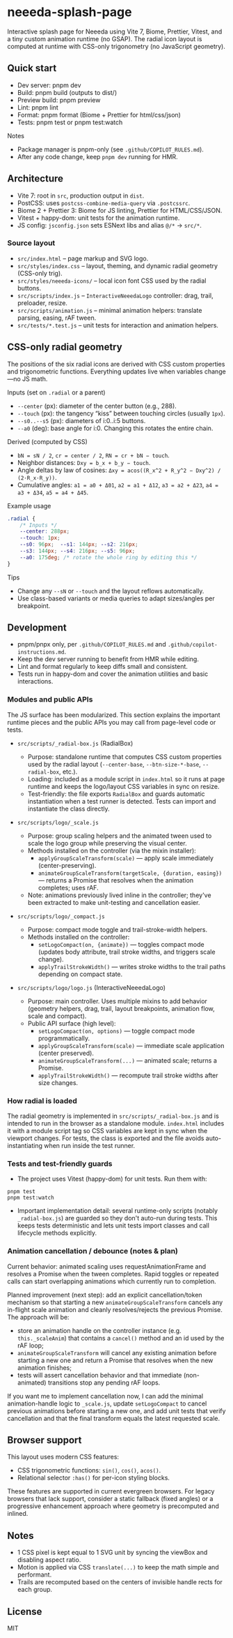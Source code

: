 # neeeda-splash-page

Interactive splash page for Neeeda using Vite 7, Biome, Prettier, Vitest, and a tiny custom animation runtime (no GSAP). The radial icon layout is computed at runtime with CSS-only trigonometry (no JavaScript geometry).

## Quick start

- Dev server: pnpm dev
- Build: pnpm build (outputs to dist/)
- Preview build: pnpm preview
- Lint: pnpm lint
- Format: pnpm format (Biome + Prettier for html/css/json)
- Tests: pnpm test or pnpm test:watch

Notes
- Package manager is pnpm-only (see `.github/COPILOT_RULES.md`).
- After any code change, keep `pnpm dev` running for HMR.

## Architecture

- Vite 7: root in `src`, production output in `dist`.
- PostCSS: uses `postcss-combine-media-query` via `.postcssrc`.
- Biome 2 + Prettier 3: Biome for JS linting, Prettier for HTML/CSS/JSON.
- Vitest + happy-dom: unit tests for the animation runtime.
- JS config: `jsconfig.json` sets ESNext libs and alias `@/*` → `src/*`.

### Source layout

- `src/index.html` – page markup and SVG logo.
- `src/styles/index.css` – layout, theming, and dynamic radial geometry (CSS-only trig).
- `src/styles/neeeda-icons/` – local icon font CSS used by the radial buttons.
- `src/scripts/index.js` – `InteractiveNeeedaLogo` controller: drag, trail, preloader, resize.
- `src/scripts/animation.js` – minimal animation helpers: translate parsing, easing, rAF tween.
- `src/tests/*.test.js` – unit tests for interaction and animation helpers.

## CSS-only radial geometry

The positions of the six radial icons are derived with CSS custom properties and trigonometric functions. Everything updates live when variables change—no JS math.

Inputs (set on `.radial` or a parent)
- `--center` (px): diameter of the center button (e.g., 288).
- `--touch` (px): the tangency “kiss” between touching circles (usually `1px`).
- `--s0..--s5` (px): diameters of i:0..i:5 buttons.
- `--a0` (deg): base angle for i:0. Changing this rotates the entire chain.

Derived (computed by CSS)
- `bN = sN / 2`, `cr = center / 2`, `RN = cr + bN − touch`.
- Neighbor distances: `Dxy = b_x + b_y − touch`.
- Angle deltas by law of cosines: `Δxy = acos((R_x^2 + R_y^2 − Dxy^2) / (2·R_x·R_y))`.
- Cumulative angles: `a1 = a0 + Δ01`, `a2 = a1 + Δ12`, `a3 = a2 + Δ23`, `a4 = a3 + Δ34`, `a5 = a4 + Δ45`.

Example usage
```css
.radial {
	/* Inputs */
	--center: 288px;
	--touch: 1px;
	--s0: 96px;  --s1: 144px; --s2: 216px;
	--s3: 144px; --s4: 216px; --s5: 96px;
	--a0: 175deg; /* rotate the whole ring by editing this */
}
```

Tips
- Change any `--sN` or `--touch` and the layout reflows automatically.
- Use class-based variants or media queries to adapt sizes/angles per breakpoint.

## Development

- pnpm/pnpx only, per `.github/COPILOT_RULES.md` and `.github/copilot-instructions.md`.
- Keep the dev server running to benefit from HMR while editing.
- Lint and format regularly to keep diffs small and consistent.
- Tests run in happy-dom and cover the animation utilities and basic interactions.

### Modules and public APIs

The JS surface has been modularized. This section explains the important runtime pieces and the public APIs you may call from page-level code or tests.

- `src/scripts/_radial-box.js` (RadialBox)
	- Purpose: standalone runtime that computes CSS custom properties used by the radial layout (`--center-base`, `--btn-size-*-base`, `--radial-box`, etc.).
	- Loading: included as a module script in `index.html` so it runs at page runtime and keeps the logo/layout CSS variables in sync on resize.
	- Test-friendly: the file exports `RadialBox` and guards automatic instantiation when a test runner is detected. Tests can import and instantiate the class directly.

- `src/scripts/logo/_scale.js`
	- Purpose: group scaling helpers and the animated tween used to scale the logo group while preserving the visual center.
	- Methods installed on the controller (via the mixin installer):
		- `applyGroupScaleTransform(scale)` — apply scale immediately (center-preserving).
		- `animateGroupScaleTransform(targetScale, {duration, easing})` — returns a Promise that resolves when the animation completes; uses rAF.
	- Note: animations previously lived inline in the controller; they've been extracted to make unit-testing and cancellation easier.

- `src/scripts/logo/_compact.js`
	- Purpose: compact mode toggle and trail-stroke-width helpers.
	- Methods installed on the controller:
		- `setLogoCompact(on, {animate})` — toggles compact mode (updates body attribute, trail stroke widths, and triggers scale change).
		- `applyTrailStrokeWidth()` — writes stroke widths to the trail paths depending on compact state.

- `src/scripts/logo/logo.js` (InteractiveNeeedaLogo)
	- Purpose: main controller. Uses multiple mixins to add behavior (geometry helpers, drag, trail, layout breakpoints, animation flow, scale and compact).
	- Public API surface (high level):
		- `setLogoCompact(on, options)` — toggle compact mode programmatically.
		- `applyGroupScaleTransform(scale)` — immediate scale application (center preserved).
		- `animateGroupScaleTransform(...)` — animated scale; returns a Promise.
		- `applyTrailStrokeWidth()` — recompute trail stroke widths after size changes.

### How radial is loaded

The radial geometry is implemented in `src/scripts/_radial-box.js` and is intended to run in the browser as a standalone module. `index.html` includes it with a module script tag so CSS variables are kept in sync when the viewport changes. For tests, the class is exported and the file avoids auto-instantiating when run inside the test runner.

### Tests and test-friendly guards

- The project uses Vitest (happy-dom) for unit tests. Run them with:

```
pnpm test
pnpm test:watch
```

- Important implementation detail: several runtime-only scripts (notably `_radial-box.js`) are guarded so they don't auto-run during tests. This keeps tests deterministic and lets unit tests import classes and call lifecycle methods explicitly.

### Animation cancellation / debounce (notes & plan)

Current behavior: animated scaling uses requestAnimationFrame and resolves a Promise when the tween completes. Rapid toggles or repeated calls can start overlapping animations which currently run to completion.

Planned improvement (next step): add an explicit cancellation/token mechanism so that starting a new `animateGroupScaleTransform` cancels any in-flight scale animation and cleanly resolves/rejects the previous Promise. The approach will be:

- store an animation handle on the controller instance (e.g. `this._scaleAnim`) that contains a `cancel()` method and an id used by the rAF loop;
- `animateGroupScaleTransform` will cancel any existing animation before starting a new one and return a Promise that resolves when the new animation finishes;
- tests will assert cancellation behavior and that immediate (non-animated) transitions stop any pending rAF loops.

If you want me to implement cancellation now, I can add the minimal animation-handle logic to `_scale.js`, update `setLogoCompact` to cancel previous animations before starting a new one, and add unit tests that verify cancellation and that the final transform equals the latest requested scale.


## Browser support

This layout uses modern CSS features:
- CSS trigonometric functions: `sin()`, `cos()`, `acos()`.
- Relational selector `:has()` for per-icon styling blocks.

These features are supported in current evergreen browsers. For legacy browsers that lack support, consider a static fallback (fixed angles) or a progressive enhancement approach where geometry is precomputed and inlined.

## Notes

- 1 CSS pixel is kept equal to 1 SVG unit by syncing the viewBox and disabling aspect ratio.
- Motion is applied via CSS `translate(...)` to keep the math simple and performant.
- Trails are recomputed based on the centers of invisible handle rects for each group.

## License

MIT

